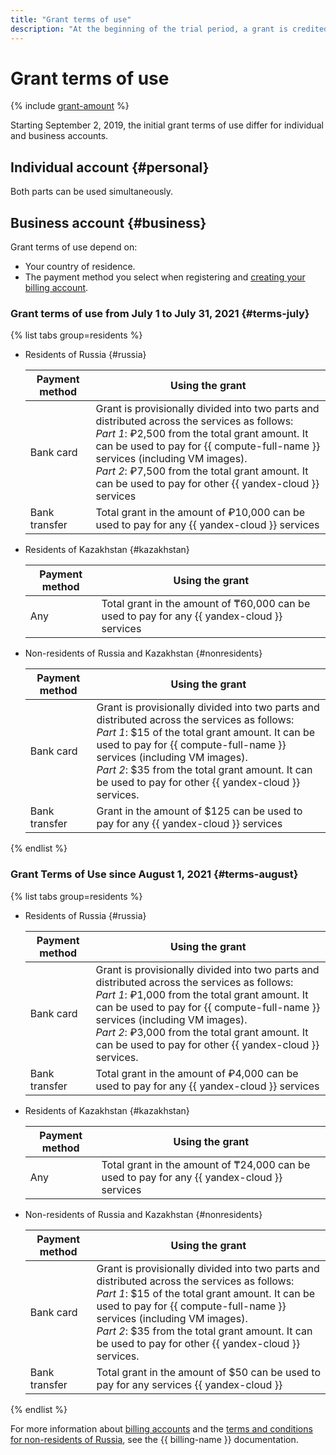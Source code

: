 ```yaml
---
title: "Grant terms of use"
description: "At the beginning of the trial period, a grant is credited to your billing account that expires after 60 days. The amount and currency of the grant depend on your country of residence."
---
```


# Grant terms of use

{% include [grant-amount](../_includes/grant-amount.md) %}

Starting September 2, 2019, the initial grant terms of use differ for individual and business accounts.

## Individual account {#personal}



Both parts can be used simultaneously.

## Business account {#business}

Grant terms of use depend on:
* Your country of residence.
* The payment method you select when registering and [creating your billing account](../../billing/quickstart/index.md).

### Grant terms of use from July 1 to July 31, 2021 {#terms-july}

{% list tabs group=residents %}

- Residents of Russia {#russia}

   | Payment method | Using the grant |
   --- | ---
   | Bank card | Grant is provisionally divided into two parts and distributed across the services as follows:<br>_Part 1_: ₽2,500 from the total grant amount. It can be used to pay for {{ compute-full-name }} services (including VM images).<br>_Part 2_: ₽7,500 from the total grant amount. It can be used to pay for other {{ yandex-cloud }} services |
   | Bank transfer | Total grant in the amount of ₽10,000 can be used to pay for any {{ yandex-cloud }} services |

- Residents of Kazakhstan {#kazakhstan}

   | Payment method | Using the grant |
   --- | ---
   | Any | Total grant in the amount of ₸60,000 can be used to pay for any {{ yandex-cloud }} services |

- Non-residents of Russia and Kazakhstan {#nonresidents}

   | Payment method | Using the grant |
   --- | ---
   | Bank card | Grant is provisionally divided into two parts and distributed across the services as follows:<br>_Part 1_: $15 of the total grant amount. It can be used to pay for {{ compute-full-name }} services (including VM images).<br>_Part 2_: $35 from the total grant amount. It can be used to pay for other {{ yandex-cloud }} services. |
   | Bank transfer | Grant in the amount of $125 can be used to pay for any {{ yandex-cloud }} services |

{% endlist %}

### Grant Terms of Use since August 1, 2021 {#terms-august}

{% list tabs group=residents %}

- Residents of Russia {#russia}

   | Payment method | Using the grant |
   --- | ---
   | Bank card | Grant is provisionally divided into two parts and distributed across the services as follows:<br>_Part 1_: ₽1,000 from the total grant amount. It can be used to pay for {{ compute-full-name }} services (including VM images).<br>_Part 2_: ₽3,000 from the total grant amount. It can be used to pay for other {{ yandex-cloud }} services. |
   | Bank transfer | Total grant in the amount of ₽4,000 can be used to pay for any {{ yandex-cloud }} services |

- Residents of Kazakhstan {#kazakhstan}

   | Payment method | Using the grant |
   --- | ---
   | Any | Total grant in the amount of ₸24,000 can be used to pay for any {{ yandex-cloud }} services |

- Non-residents of Russia and Kazakhstan {#nonresidents}

   | Payment method | Using the grant |
   --- | ---
   | Bank card | Grant is provisionally divided into two parts and distributed across the services as follows:<br>_Part 1_: $15 of the total grant amount. It can be used to pay for {{ compute-full-name }} services (including VM images).<br>_Part 2_: $35 from the total grant amount. It can be used to pay for other {{ yandex-cloud }} services. |
   | Bank transfer | Total grant in the amount of $50 can be used to pay for any services {{ yandex-cloud }} |

{% endlist %}

For more information about [billing accounts](../../billing/concepts/billing-account.md) and the [terms and conditions for non-residents of Russia](../../billing/qa/non-resident.md), see the {{ billing-name }} documentation.